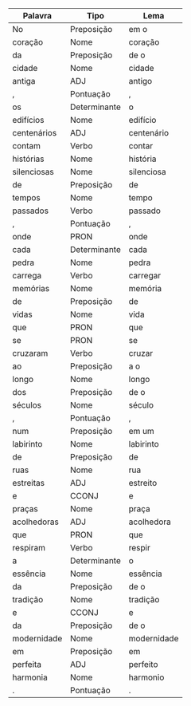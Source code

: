| Palavra | Tipo | Lema |
|---------|------|------|
|No|Preposição|em o|
|coração|Nome|coração|
|da|Preposição|de o|
|cidade|Nome|cidade|
|antiga|ADJ|antigo|
|,|Pontuação|,|
|os|Determinante|o|
|edifícios|Nome|edifício|
|centenários|ADJ|centenário|
|contam|Verbo|contar|
|histórias|Nome|história|
|silenciosas|Nome|silenciosa|
|de|Preposição|de|
|tempos|Nome|tempo|
|passados|Verbo|passado|
|,|Pontuação|,|
|onde|PRON|onde|
|cada|Determinante|cada|
|pedra|Nome|pedra|
|carrega|Verbo|carregar|
|memórias|Nome|memória|
|de|Preposição|de|
|vidas|Nome|vida|
|que|PRON|que|
|se|PRON|se|
|cruzaram|Verbo|cruzar|
|ao|Preposição|a o|
|longo|Nome|longo|
|dos|Preposição|de o|
|séculos|Nome|século|
|,|Pontuação|,|
|num|Preposição|em um|
|labirinto|Nome|labirinto|
|de|Preposição|de|
|ruas|Nome|rua|
|estreitas|ADJ|estreito|
|e|CCONJ|e|
|praças|Nome|praça|
|acolhedoras|ADJ|acolhedora|
|que|PRON|que|
|respiram|Verbo|respir|
|a|Determinante|o|
|essência|Nome|essência|
|da|Preposição|de o|
|tradição|Nome|tradição|
|e|CCONJ|e|
|da|Preposição|de o|
|modernidade|Nome|modernidade|
|em|Preposição|em|
|perfeita|ADJ|perfeito|
|harmonia|Nome|harmonio|
|.|Pontuação|.|
